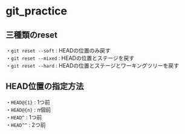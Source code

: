 # git_practice

## 三種類のreset
・`git reset --soft` : HEADの位置のみ戻す  
・`git reset --mixed` : HEADの位置とステージを戻す  
・`git reset --hard` : HEADの位置とステージとワーキングツリーを戻す  

## HEAD位置の指定方法
・`HEAD@{1}` : 1つ前  
・`HEAD@{n}` : n個前  
・`HEAD^` : 1つ前  
・`HEAD^^` : 2つ前  
